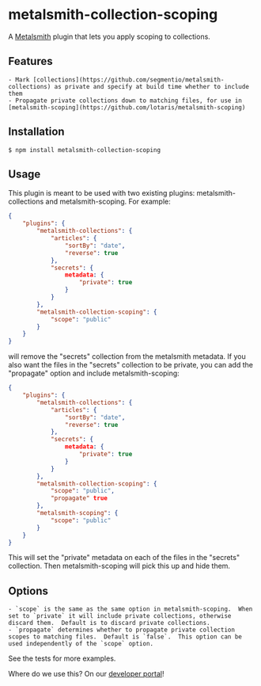 # metalsmith-collection-scoping

A [Metalsmith](https://github.com/segmentio/metalsmith) plugin that lets you apply scoping to collections.

## Features

	- Mark [collections](https://github.com/segmentio/metalsmith-collections) as private and specify at build time whether to include them
	- Propagate private collections down to matching files, for use in [metalsmith-scoping](https://github.com/lotaris/metalsmith-scoping)

## Installation

	$ npm install metalsmith-collection-scoping

## Usage

This plugin is meant to be used with two existing plugins: metalsmith-collections and metalsmith-scoping.  For example:

```json
{
	"plugins": {
		"metalsmith-collections": {
			"articles": {
        		"sortBy": "date",
        		"reverse": true
        	},
        	"secrets": {
        		metadata: {
        			"private": true
        		}
        	}
      	},
      	"metalsmith-collection-scoping": {
      		"scope": "public"
      	}
	}
}

```
will remove the "secrets" collection from the metalsmith metadata.  If you also want the files in the "secrets" collection to be private, you can add the "propagate" option and include metalsmith-scoping:

```json
{
	"plugins": {
		"metalsmith-collections": {
			"articles": {
        		"sortBy": "date",
        		"reverse": true
        	},
        	"secrets": {
        		metadata: {
        			"private": true
        		}
        	}
      	},
      	"metalsmith-collection-scoping": {
      		"scope": "public",
      		"propagate" true
      	},
      	"metalsmith-scoping": {
      		"scope": "public"
      	}
	}
}
```
This will set the "private" metadata on each of the files in the "secrets" collection.  Then metalsmith-scoping will pick this up and hide them.

## Options

	- `scope` is the same as the same option in metalsmith-scoping.  When set to `private` it will include private collections, otherwise discard them.  Default is to discard private collections.
	- `propagate` determines whether to propagate private collection scopes to matching files.  Default is `false`.  This option can be used independently of the `scope` option.

See the tests for more examples.

Where do we use this?  On our [developer portal](http://developer.manheim.com)!